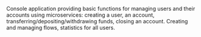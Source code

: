 Console application providing basic functions for managing users and their accounts using microservices: creating a user, an account, transferring/depositing/withdrawing funds, closing an account. Creating and managing flows, statistics for all users.
